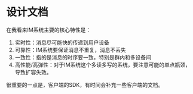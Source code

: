 # 设计文档
在我看来IM系统主要的核心特性是：
1. 实时性：消息尽可能快的传递到用户设备
2. 可靠性：IM系统要保证消息不重复，消息不丢失
3. 一致性：指的是消息的时序要一致，特别是群内和多设备间
4. 高性能/高弹性：对于IM系统这个多读多写的系统，要注意可能的单点瓶颈，导致扩容失效。

很重要的一点是，客户端的SDK，有时间会补充一些客户端的文档。